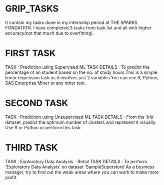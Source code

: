 # GRIP_TASKS
It contain my tasks done in my internship period at THE SPARKS FONDATION.
I have completed 3 tasks from task list and all with higher accuracy(not that much due to overfitting).

# FIRST TASK
 TASK : Prediction using Supervised ML 
 TASK DETAILS : To predict the percentage of an student based on the no. of study hours.This is a simple linear regression task as it involves just 2 variables.You can use R,     Python, SAS Enterprise Miner or any other tool.
  
# SECOND TASK
  TASK : Prediction using Unsupervised ML
  TASK DETAILS : From the ‘Iris’ dataset, predict the optimum number of clusters and represent it visually. Use R or Python or perform this task.
# THIRD TASK
  TASK : Exploratory Data Analysis - Retail
  TASK DETAILS : To perform ‘Exploratory Data Analysis’ on dataset ‘SampleSuperstore’.As a business manager, try to find out the weak areas where you can work to
   make more profit. 
    
